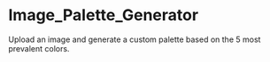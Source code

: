 # Image_Palette_Generator
Upload an image and generate a custom palette based on the 5 most prevalent colors. 
